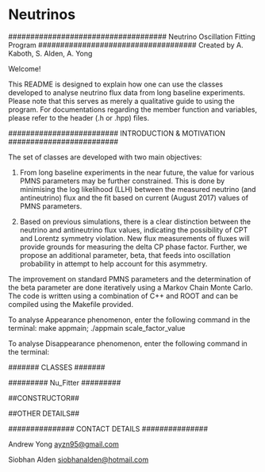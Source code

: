 # Neutrinos
####################################
Neutrino Oscillation Fitting Program
####################################
Created by A. Kaboth, S. Alden, A. Yong

Welcome!

This README is designed to explain how one can use the classes developed to analyse neutrino flux data from long baseline experiments. Please note that this serves as merely a qualitative guide to using the program. For documentations regarding the member function and variables, please refer to the header (.h or .hpp) files.

#########################
INTRODUCTION & MOTIVATION
#########################

The set of classes are developed with two main objectives:

1) From long baseline experiments in the near future, the value for various PMNS parameters may be further constrained. This is done by minimising the log likelihood (LLH) between the measured neutrino (and antineutrino) flux and the fit based on current (August 2017) values of PMNS parameters.

2) Based on previous simulations, there is a clear distinction between the neutrino and antineutrino flux values, indicating the possibility of CPT and Lorentz symmetry violation. New flux measurements of fluxes will provide grounds for measuring the delta CP phase factor. Further, we propose an additional parameter, beta, that feeds into oscillation probability in attempt to help account for this asymmetry.

The improvement on standard PMNS parameters and the determination of the beta parameter are done iteratively using a Markov Chain Monte Carlo. The code is written using a combination of C++ and ROOT and can be compiled using the Makefile provided.

To analyse Appearance phenomenon, enter the following command in the terminal:
make appmain; ./appmain scale_factor_value

To analyse Disappearance phenomenon, enter the following command in the terminal:


#######
CLASSES
#######

#########
Nu_Fitter
#########

##CONSTRUCTOR##

##OTHER DETAILS##



###############
CONTACT DETAILS
###############

Andrew Yong
ayzn95@gmail.com

Siobhan Alden
siobhanalden@hotmail.com
